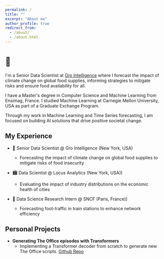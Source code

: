 ```yaml
---
permalink: /
title: ""
excerpt: "About me"
author_profile: true
redirect_from: 
  - /about/
  - /about.html
---
```


👋
======

I'm a Senior Data Scientist at [Gro Intelligence](https://www.gro-intelligence.com/) where I forecast the impact of climate change on global food supplies, 
informing strategies to mitigate risks and ensure food availability for all.

I have a Master's degree in Computer Science and Machine Learning from Ensimag, France. 
I studied Machine Learning at Carnegie Mellon University, USA as part of a Graduate Exchange Program.

Through my work in Machine Learning and Time Series forecasting, 
I am focused on building AI solutions that drive positive societal change.

My Experience 
--------------

- 🌾 Senior Data Scientist @ Gro Intelligence (New York, USA)
  - Forecasting the impact of climate change on global food supplies to mitigate risks of food insecurity

  
- 🏙️ Data Scientist @ Locus Analytics (New York, USA))
  - Evaluating the impact of industry distributions on the economic health of cities


- 🚄 Data Science Research Intern @ SNCF (Paris, France))
  - Forecasting foot-traffic in train stations to enhance network efficiency

Personal Projects
--------------
- **Generating The Office episodes with Transformers**
  - Implementing a Transformer decoder from scratch to generate new The Office scripts. [Github Repo](https://github.com/em-floch/dunder-mifflin-generator)

